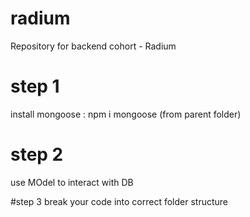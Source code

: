 # radium
Repository for backend cohort - Radium


# step 1
install mongoose : npm i mongoose (from parent folder)


# step 2
use MOdel to interact with DB


#step 3
break your code into correct folder structure 